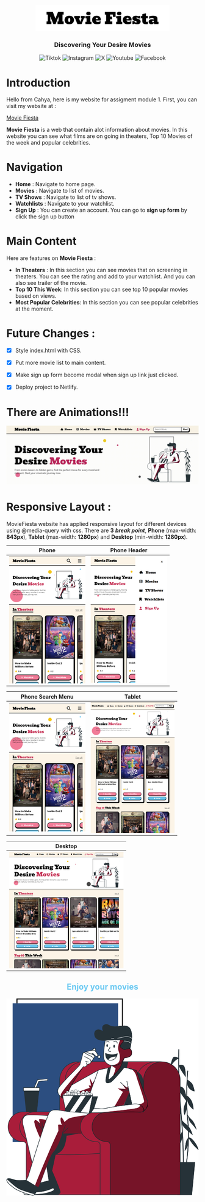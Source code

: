 <div align="center">
<img src="./assets-readme/logo.jpg" width="350px">

### Discovering Your Desire Movies

![Tiktok](https://img.shields.io/badge/Tiktok-black?logo=Tiktok&link=tiktok.com)
![Instagram](https://img.shields.io/badge/Instagram-purple?logo=instagram&link=instagram.com)
![X](https://img.shields.io/badge/X-black?logo=x&link=twitter.com)
![Youtube](https://img.shields.io/badge/Youtube-red?logo=youtube&link=youtube.com)
![Facebook](https://img.shields.io/badge/Facebook-blue?logo=facebook&link=facebook.com)

</div>


# Introduction

Hello from Cahya, here is my website for assigment module 1. First, you can visit my website at :

[Movie Fiesta](https://moviefiestaproject.netlify.app/)


**Movie Fiesta** is a web that contain alot information about movies. In this website you can see what films are on going in theaters, Top 10 Movies of the week and popular celebrities.

# Navigation
- **Home** : Navigate to home page.
- **Movies** : Navigate to list of movies.
- **TV Shows** : Navigate to list of tv shows.
- **Watchlists** : Navigate to your watchlist.
- **Sign Up** : You can create an account. You can go to **sign up form** by click the sign up button

# Main Content
Here are features on **Movie Fiesta** :

- **In Theaters** : In this section you can see movies that on screening in theaters. You can see the rating and add to your watchlist. And you can also see trailer of the movie.
- **Top 10 This Week**: In this section you can see top 10 popular movies based on views.
- **Most Popular Celebrities**: In this section you can see popular celebrities at the moment.

# Future Changes :

- [x] Style index.html with CSS.
- [x] Put more movie list to main content.
- [x] Make sign up form become modal when sign up link just clicked.
- [x] Deploy project to Netlify.


# There are Animations!!!

![Animation hero](./assets-readme/animation.gif)

# Responsive Layout :

MovieFiesta website has applied responsive layout for different devices using @media-query with css. There are **3** __*break point*__, **Phone** (max-width: **843px**), **Tablet** (max-width: **1280px**) and **Desktop** (min-width: **1280px**).

| Phone     | Phone Header | 
| :---:       |    :----:   | 
| <img src="./assets-readme/ss-phone-1.png" width="200px">      | <img src="./assets-readme/ss-phone-2.png" width="200px">         | 

| Phone Search Menu | Tablet |
| :---:             | :--: |
| <img src="./assets-readme/ss-phone-1.png" width="200px"> | <img src="./assets-readme/ss-tablet-1.png" width="220px"> |

| Desktop |
| :---: |
| <img src="./assets-readme/ss-desktop-1.png" width="300px"> |


<h2 align="center" style="color:#6BC9F2;">Enjoy your movies</h2>

![Hero Image](./assets-readme/hero-for-readme.png)